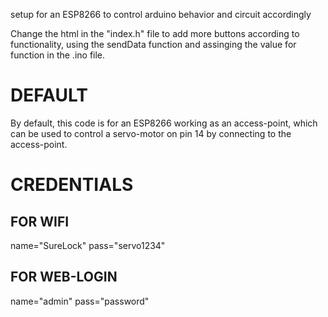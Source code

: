 setup for an ESP8266 to control arduino behavior and circuit accordingly

Change the html in the "index.h" file to add more buttons according to functionality, using the sendData function and assinging the value for function in the .ino file.

DEFAULT
=======
By default, this code is for an ESP8266 working as an access-point, which can be used to control a servo-motor on pin 14 by connecting to the access-point.

CREDENTIALS
===========

FOR WIFI
--------
name="SureLock"
pass="servo1234"

FOR WEB-LOGIN
--------------
name="admin"
pass="password"
